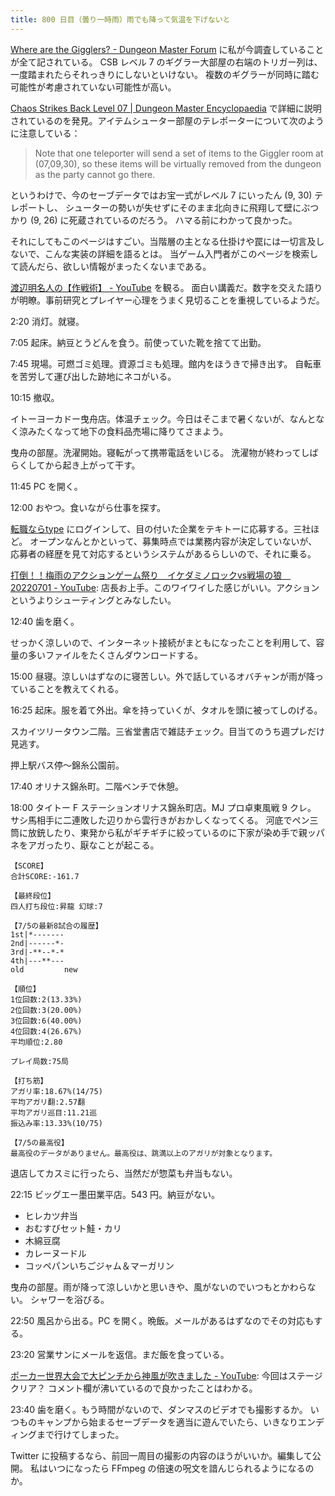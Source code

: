 ```yaml
---
title: 800 日目（曇り一時雨）雨でも降って気温を下げないと
---
```


[Where are the Gigglers? - Dungeon Master Forum](https://www.dungeon-master.com/forum/viewtopic.php?t=22750)
に私が今調査していることが全て記されている。
CSB レベル 7 のギグラー大部屋の右端のトリガー列は、一度踏まれたらそれっきりにしないといけない。
複数のギグラーが同時に踏む可能性が考慮されていない可能性が高い。

[Chaos Strikes Back Level 07 &#x7c; Dungeon Master Encyclopaedia](http://dmweb.free.fr/?q=node/129)
で詳細に説明されているのを発見。アイテムシューター部屋のテレポーターについて次のように注意している：

> Note that one teleporter will send a set of items to the Giggler room at
> (07,09,30), so these items will be virtually removed from the dungeon as the
> party cannot go there.

というわけで、今のセーブデータではお宝一式がレベル 7 にいったん (9, 30) テレポートし、
シューターの勢いが失せずにそのまま北向きに飛翔して壁にぶつかり (9, 26) に死蔵されているのだろう。
ハマる前にわかって良かった。

それにしてもこのページはすごい。当階層の主となる仕掛けや罠には一切言及しないで、こんな実装の詳細を語るとは。
当ゲーム入門者がこのページを検索して読んだら、欲しい情報がまったくないまである。

[渡辺明名人の【作戦術】 - YouTube](https://www.youtube.com/watch?v=ax7scP3I4ic) を観る。
面白い講義だ。数字を交えた語りが明瞭。事前研究とプレイヤー心理をうまく見切ることを重視しているようだ。

2:20 消灯。就寝。

7:05 起床。納豆とうどんを食う。前使っていた靴を捨てて出勤。

7:45 現場。可燃ゴミ処理。資源ゴミも処理。館内をほうきで掃き出す。
自転車を苦労して運び出した跡地にネコがいる。

10:15 撤収。

イトーヨーカドー曳舟店。体温チェック。今日はそこまで暑くないが、なんとなく涼みたくなって地下の食料品売場に降りてさまよう。

曳舟の部屋。洗濯開始。寝転がって携帯電話をいじる。
洗濯物が終わってしばらくしてから起き上がって干す。

11:45 PC を開く。

12:00 おやつ。食いながら仕事を探す。

[転職ならtype](https://type.jp/) にログインして、目の付いた企業をテキトーに応募する。三社ほど。
オープンなんとかといって、募集時点では業務内容が決定していないが、応募者の経歴を見て対応するというシステムがあるらしいので、それに乗る。

[打倒！！梅雨のアクションゲーム祭り　イケダミノロックvs戦場の狼　20220701 - YouTube](https://www.youtube.com/watch?v=G7twxSMj1mQ):
店長お上手。このワイワイした感じがいい。アクションというよりシューティングとみなしたい。

12:40 歯を磨く。

せっかく涼しいので、インターネット接続がまともになったことを利用して、容量の多いファイルをたくさんダウンロードする。

15:00 昼寝。涼しいはずなのに寝苦しい。外で話しているオバチャンが雨が降っていることを教えてくれる。

16:25 起床。服を着て外出。傘を持っていくが、タオルを頭に被ってしのげる。

スカイツリータウン二階。三省堂書店で雑誌チェック。目当てのうち週プレだけ見逃す。

押上駅バス停～錦糸公園前。

17:40 オリナス錦糸町。二階ベンチで休憩。

18:00 タイトー F ステーションオリナス錦糸町店。MJ プロ卓東風戦 9 クレ。
サシ馬相手に二連敗した辺りから雲行きがおかしくなってくる。
河底でペン三筒に放銃したり、東発から私がギチギチに絞っているのに下家が染め手で親ッパネをアガったり、厭なことが起こる。

```text
【SCORE】
合計SCORE:-161.7

【最終段位】
四人打ち段位:昇龍 幻球:7

【7/5の最新8試合の履歴】
1st|*-------
2nd|------*-
3rd|-**--*-*
4th|---**---
old         new

【順位】
1位回数:2(13.33%)
2位回数:3(20.00%)
3位回数:6(40.00%)
4位回数:4(26.67%)
平均順位:2.80

プレイ局数:75局

【打ち筋】
アガリ率:18.67%(14/75)
平均アガリ翻:2.57翻
平均アガリ巡目:11.21巡
振込み率:13.33%(10/75)

【7/5の最高役】
最高役のデータがありません。最高役は、跳満以上のアガリが対象となります。
```

退店してカスミに行ったら、当然だが惣菜も弁当もない。

22:15 ビッグエー墨田業平店。543 円。納豆がない。

* ヒレカツ弁当
* おむすびセット鮭・カリ
* 木綿豆腐
* カレーヌードル
* コッペパンいちごジャム＆マーガリン

曳舟の部屋。雨が降って涼しいかと思いきや、風がないのでいつもとかわらない。
シャワーを浴びる。

22:50 風呂から出る。PC を開く。晩飯。メールがあるはずなのでその対応もする。

23:20 営業サンにメールを返信。まだ飯を食っている。

[ポーカー世界大会で大ピンチから神風が吹きました - YouTube](https://www.youtube.com/watch?v=taSvrfj-SS0):
今回はステージクリア？ コメント欄が沸いているので良かったことはわかる。

23:40 歯を磨く。もう時間がないので、ダンマスのビデオでも撮影するか。
いつものキャンプから始まるセーブデータを適当に遊んでいたら、いきなりエンディングまで行けてしまった。

Twitter に投稿するなら、前回一周目の撮影の内容のほうがいいか。編集して公開。
私はいつになったら FFmpeg の倍速の呪文を諳んじられるようになるのか。
